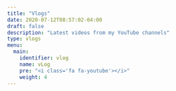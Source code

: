 ```yaml
---
title: "Vlogs"
date: 2020-07-12T08:57:02-04:00
draft: false
description: "Latest videos from my YouTube channels"
type: vlogs
menu:
  main:
    identifier: vlog
    name: vLog
    pre: "<i class='fa fa-youtube'></i>"
    weight: 4
---
```

